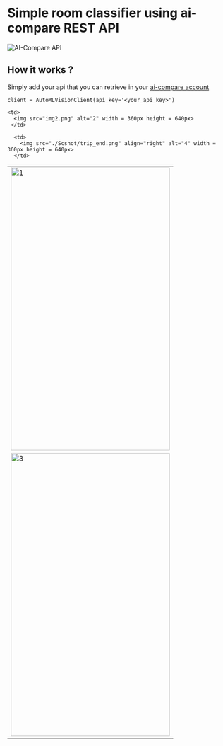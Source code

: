 # Simple room classifier using ai-compare REST API

![AI-Compare API](https://ai-compare.com/static/images/Ai-compare_new.png)

## How it works ?

Simply add your api that you can retrieve in your  [ai-compare account](https://ai-compare.com/my_apis/my_account)

`client = AutoMLVisionClient(api_key='<your_api_key>')`


<table>
  <tr>
    <td> 
      <img src="img1.png"  alt="1" width = 360px height = 640px >
    </td>

    <td>
      <img src="img2.png" alt="2" width = 360px height = 640px>
     </td>
   </tr> 
   <tr>
      <td>
        <img src="./Scshot/cab_arrived.png" alt="3" width = 360px height = 640px>
      </td>

      <td>
        <img src="./Scshot/trip_end.png" align="right" alt="4" width = 360px height = 640px>
      </td>
  </tr>
</table>
